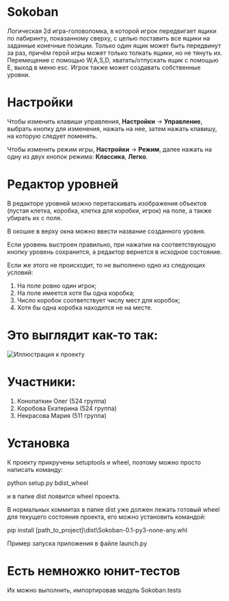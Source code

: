 # Sokoban

Логическая 2d игра-головоломка, в которой игрок передвигает ящики по лабиринту, показанному сверху, с целью поставить все ящики на заданные конечные позиции. Только один ящик может быть передвинут за раз, причём герой игры может только толкать ящики, но не тянуть их. Перемещение с помощью W,A,S,D, хватать/отпускать ящик с помощью E, выход в меню esc. Игрок также может создавать собственные уровни.

# Настройки

Чтобы изменить клавиши управления, **Настройки** -> **Управление**, выбрать кнопку для изменения, нажать на нее, затем нажать клавишу, на которую следует поменять.

Чтобы изменить режим игры, **Настройки** -> **Режим**, далее нажать на одну из двух кнопок режима: **Классика**, **Легко**.

# Редактор уровней

В редакторе уровней можно перетаскивать изображения объектов (пустая клетка, коробка, клетка для коробки, игрок) на поле, а также убирать их с поля.

В окошке в верху окна можно ввести название созданного уровня.

Если уровень выстроен правильно, при нажатии на соответствующую кнопку уровень сохранится, а редактор вернется в исходное состояние.

Если же этого не происходит, то не выполнено одно из следующих условий:
1. На поле ровно один игрок;
2. На поле имеется хотя бы одна коробка;
3. Число коробок соответствует числу мест для коробок;
4. Хотя бы одна коробка находится не на месте.

# Это выглядит как-то так:
![Иллюстрация к проекту](https://github.com/Konopatkin-OV/MSU_Python_Project_Prac_2020/blob/feature/add-moveBoxesGame/gui.png)

# Участники:
1. Конопаткин Олег (524 группа)
2. Коробова Екатерина (524 группа)
3. Некрасова Мария (511 группа)

# Установка
К проекту прикручены setuptools и wheel, поэтому можно просто написать команду:

python setup.py bdist_wheel

и в папке dist появится wheel проекта.

В нормальных коммитах в папке dist уже должен лежать готовый wheel для текущего состояния проекта, его можно установить командой:

pip install [path_to_project]\dist\Sokoban-0.1-py3-none-any.whl

Пример запуска приложения в файле launch.py

# Есть немножко юнит-тестов
Их можно выполнить, импортировав модуль Sokoban.tests
